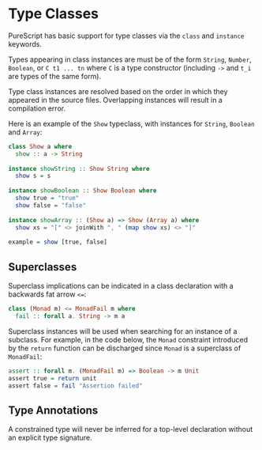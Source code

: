 # Type Classes

PureScript has basic support for type classes via the `class` and `instance` keywords. 

Types appearing in class instances are must be of the form `String`, `Number`, `Boolean`, or `C t1 ... tn` where `C` is a type constructor (including `->` and `t_i` are types of the same form).

Type class instances are resolved based on the order in which they appeared in the source files. Overlapping instances will result in a compilation error.

Here is an example of the `Show` typeclass, with instances for `String`, `Boolean` and `Array`:

```purescript
class Show a where
  show :: a -> String
  
instance showString :: Show String where
  show s = s
  
instance showBoolean :: Show Boolean where
  show true = "true"
  show false = "false"
  
instance showArray :: (Show a) => Show (Array a) where
  show xs = "[" <> joinWith ", " (map show xs) <> "]"
  
example = show [true, false]
```

## Superclasses

Superclass implications can be indicated in a class declaration with a backwards fat arrow `<=`:

```purescript
class (Monad m) <= MonadFail m where
  fail :: forall a. String -> m a
```

Superclass instances will be used when searching for an instance of a subclass. For example, in the code below, the `Monad` constraint introduced by the `return` function can be discharged since `Monad` is a superclass of `MonadFail`:

```purescript
assert :: forall m. (MonadFail m) => Boolean -> m Unit
assert true = return unit
assert false = fail "Assertion failed"
```

## Type Annotations

A constrained type will never be inferred for a top-level declaration without an explicit type signature. 
